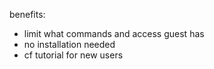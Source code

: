 benefits:

- limit what commands and access guest has
- no installation needed
- cf tutorial for new users
